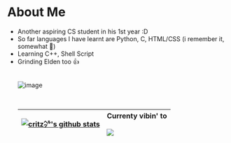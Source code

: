 # About Me
<ul>
  <li> Another aspiring CS student in his 1st year :D </li>
  <li> So far languages I have learnt are Python, C, HTML/CSS (i remember it, somewhat 🗿) </li>
  <li> Learning C++, Shell Script</li>
  <li> Grinding Elden too 👍 </li>
<br>
  
  ![image](https://user-images.githubusercontent.com/71426002/213919721-b19a7c1c-8fbb-4b8c-a4d6-cc47fd048609.png)

</br>

| <a href="https://github.com/swapnil-panigrahi/github-readme-stats"><img align="center" src="https://github-readme-stats.vercel.app/api?username=swapnil-panigrahi&show_icons=true&theme=yeblu" alt="critz㌹'s github stats" /> </a> | Currenty vibin' to <br><br> <a href="https://spotify-github-profile.vercel.app/api/view?uid=xagbe6n0umj1y40or5kj9yslk&redirect=true"><img align="left" src="https://spotify-github-profile.vercel.app/api/view?uid=xagbe6n0umj1y40or5kj9yslk&cover_image=true&theme=natemoo-re&show_offline=true&background_color=121212&bar_color=53b14f&bar_color_cover=true)"/></a> |
| ------------- | ------------- |
